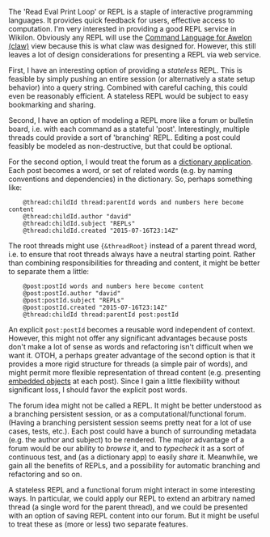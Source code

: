 
The 'Read Eval Print Loop' or REPL is a staple of interactive programming languages. It provides quick feedback for users, effective access to computation. I'm very interested in providing a good REPL service in Wikilon. Obviously any REPL will use the [Command Language for Awelon (claw)](CommandLine.md) view because this is what claw was designed for. However, this still leaves a lot of design considerations for presenting a REPL via web service.

First, I have an interesting option of providing a *stateless* REPL. This is feasible by simply pushing an entire session (or alternatively a state setup behavior) into a query string. Combined with careful caching, this could even be reasonably efficient. A stateless REPL would be subject to easy bookmarking and sharing.

Second, I have an option of modeling a REPL more like a forum or bulletin board, i.e. with each command as a stateful 'post'. Interestingly, multiple threads could provide a sort of 'branching' REPL. Editing a post could feasibly be modeled as non-destructive, but that could be optional.

For the second option, I would treat the forum as a [dictionary application](ApplicationModel.md). Each post becomes a word, or set of related words (e.g. by naming conventions and dependencies) in the dictionary. So, perhaps something like:

        @thread:childId thread:parentId words and numbers here become content
        @thread:childId.author "david"
        @thread:childId.subject "REPLs"
        @thread:childId.created "2015-07-16T23:14Z"

The root threads might use `{&threadRoot}` instead of a parent thread word, i.e. to ensure that root threads always have a neutral starting point. Rather than combining responsibilities for threading and content, it might be better to separate them a little:

        @post:postId words and numbers here become content
        @post:postId.author "david"
        @post:postId.subject "REPLs"
        @post:postId.created "2015-07-16T23:14Z"
        @thread:childId thread:parentId post:postId

An explicit `post:postId` becomes a reusable word independent of context. However, this might not offer any significant advantages because posts don't make a lot of sense as words and refactoring isn't difficult when we want it. OTOH, a perhaps greater advantage of the second option is that it provides a more rigid structure for threads (a simple pair of words), and might permit more flexible representation of thread content (e.g. presenting [embedded objects](ExtensibleSyntax.md) at each post). Since I gain a little flexibility without significant loss, I should favor the explicit post words.

The forum idea might not be called a REPL. It might be better understood as a branching persistent session, or as a computational/functional forum. (Having a branching persistent session seems pretty neat for a lot of use cases, tests, etc.). Each post could have a bunch of surrounding metadata (e.g. the author and subject) to be rendered. The major advantage of a forum would be our ability to *browse* it, and to *typecheck* it as a sort of continuous test, and (as a dictionary app) to easily *share* it. Meanwhile, we gain all the benefits of REPLs, and a possibility for automatic branching and refactoring and so on.

A stateless REPL and a functional forum might interact in some interesting ways. In particular, we could apply our REPL to extend an arbitrary named thread (a single word for the parent thread), and we could be presented with an option of saving REPL content into our forum. But it might be useful to treat these as (more or less) two separate features.





